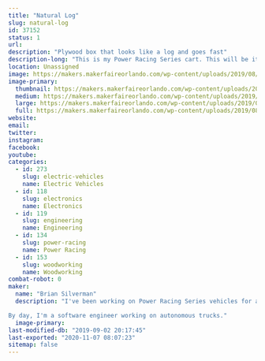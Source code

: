 ```yaml
---
title: "Natural Log"
slug: natural-log
id: 37152
status: 1
url: 
description: "Plywood box that looks like a log and goes fast"
description-long: "This is my Power Racing Series cart. This will be its third race. It's a plywood box (no metal structure)."
location: Unassigned
image: https://makers.makerfaireorlando.com/wp-content/uploads/2019/08/natural-log-small-768x1024.jpg
image-primary:
  thumbnail: https://makers.makerfaireorlando.com/wp-content/uploads/2019/08/natural-log-small-150x150.jpg
  medium: https://makers.makerfaireorlando.com/wp-content/uploads/2019/08/natural-log-small-225x300.jpg
  large: https://makers.makerfaireorlando.com/wp-content/uploads/2019/08/natural-log-small-768x1024.jpg
  full: https://makers.makerfaireorlando.com/wp-content/uploads/2019/08/natural-log-small.jpg
website: 
email: 
twitter: 
instagram: 
facebook: 
youtube: 
categories:
  - id: 273
    slug: electric-vehicles
    name: Electric Vehicles
  - id: 118
    slug: electronics
    name: Electronics
  - id: 119
    slug: engineering
    name: Engineering
  - id: 134
    slug: power-racing
    name: Power Racing
  - id: 153
    slug: woodworking
    name: Woodworking
combat-robot: 0
maker:
  name: "Brian Silverman"
  description: "I've been working on Power Racing Series vehicles for a few years now. This is the first one I led the mechanical side of. I've made custom motor controllers for some of them, and am currently working on the next generation of those.

By day, I'm a software engineer working on autonomous trucks."
  image-primary: 
last-modified-db: "2019-09-02 20:17:45"
last-exported: "2020-11-07 08:07:23"
sitemap: false
---
```

